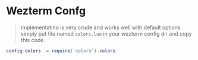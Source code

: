 # Wezterm Confg
> implementatino is very crude and works well with default options
simply put file named `colors.lua` in your wezterm config dir and copy this code.
```lua 
config.colors  = require('colors').colors
``` 
